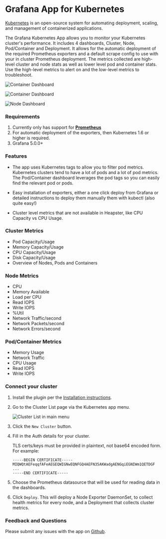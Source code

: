 # Grafana App for Kubernetes

[Kubernetes](http://kubernetes.io/) is an open-source system for automating deployment, scaling, and management of containerized applications.

The Grafana Kubernetes App allows you to monitor your Kubernetes cluster's performance. It includes 4 dashboards, Cluster, Node, Pod/Container and Deployment. It allows for the automatic deployment of the required Prometheus exporters and a default scrape config to use with your in cluster Prometheus deployment. The metrics collected are high-level cluster and node stats as well as lower level pod and container stats. Use the high-level metrics to alert on and the low-level metrics to troubleshoot.

![Container Dashboard](https://github.com/grafana/kubernetes-app/blob/master/src/img/cluster-dashboard-screenshot.png?raw=true)

![Container Dashboard](https://github.com/grafana/kubernetes-app/blob/master/src/img/container-dashboard-screenshot.png?raw=true)

![Node Dashboard](https://github.com/grafana/kubernetes-app/blob/master/src/img/node-dashboard-screenshot.png?raw=true)

### Requirements

1. Currently only has support for [**Prometheus**](https://prometheus.io/docs/prometheus/latest/querying/basics/)
2. For automatic deployment of the exporters, then Kubernetes 1.6 or higher is required.
3. Grafana 5.0.0+

### Features

- The app uses Kubernetes tags to allow you to filter pod metrics. Kubernetes clusters tend to have a lot of pods and a lot of pod metrics. The Pod/Container dashboard leverages the pod tags so you can easily find the relevant pod or pods.

- Easy installation of exporters, either a one click deploy from Grafana or detailed instructions to deploy them manually them with kubectl (also quite easy!)

- Cluster level metrics that are not available in Heapster, like CPU Capacity vs CPU Usage.

### Cluster Metrics

- Pod Capacity/Usage
- Memory Capacity/Usage
- CPU Capacity/Usage
- Disk Capacity/Usage
- Overview of Nodes, Pods and Containers

### Node Metrics

- CPU
- Memory Available
- Load per CPU
- Read IOPS
- Write IOPS
- %Util
- Network Traffic/second
- Network Packets/second
- Network Errors/second

### Pod/Container Metrics

- Memory Usage
- Network Traffic
- CPU Usage
- Read IOPS
- Write IOPS

### Connect your cluster

1. Install the plugin per the [Installation instructions](https://grafana.com/grafana/plugins/grafana-kubernetes-app/installation).

1. Go to the Cluster List page via the Kubernetes app menu.

    ![Cluster List in main menu](https://github.com/grafana/kubernetes-app/blob/master/src/img/app-menu-screenshot.png?raw=true)

1. Click the `New Cluster` button.

1. Fill in the Auth details for your cluster.

     TLS certs/keys must be provided in plaintext, not base64 encoded form. For example:
     ```
     -----BEGIN CERTIFICATE-----
    MIQWQtAEFeqqfAFeAEGEQWIGNwEQNFGQ4AEFN35AKWadgAENGqiEGNIWm1QETDGF
     ...
     -----END CERTIFICATE-----
     ```

1. Choose the Prometheus datasource that will be used for reading data in the dashboards.

1. Click `Deploy`. This will deploy a Node Exporter DaemonSet, to collect health metrics for every node, and a Deployment that collects cluster metrics.

### Feedback and Questions

Please submit any issues with the app on [Github](https://github.com/grafana/kubernetes-app/issues).
